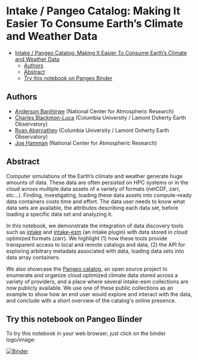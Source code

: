 # Intake / Pangeo Catalog: Making It Easier To Consume Earth’s Climate and Weather Data
- [Intake / Pangeo Catalog: Making It Easier To Consume Earth’s Climate and Weather Data](#intake--pangeo-catalog-making-it-easier-to-consume-earths-climate-and-weather-data)
  - [Authors](#authors)
  - [Abstract](#abstract)
  - [Try this notebook on Pangeo Binder](#try-this-notebook-on-pangeo-binder)

## Authors

- [Anderson Banihirwe](https://github.com/andersy005) (National Center for Atmospheric Research)
- [Charles Blackmon-Luca](https://github.com/charlesbluca) (Columbia University / Lamont Doherty Earth Observatory)
- [Ryan Abernathey](https://github.com/rabernat) (Columbia University / Lamont Doherty Earth Observatory)
- [Joe Hamman](https://github.com/jhamman) (National Center for Atmospheric Research)

## Abstract

Computer simulations of the Earth’s climate and weather generate huge amounts of data. These data are often persisted on HPC systems or in the cloud across multiple data assets of a variety of formats (netCDF, zarr, etc...). Finding, investigating, loading these data assets into compute-ready data containers costs time and effort. The data user needs to know what data sets are available, the attributes describing each data set, before loading a specific data set and analyzing it.

In this notebook, we demonstrate the integration of data discovery tools such as [intake](https://intake.readthedocs.io/en/latest/) and [intake-esm](https://intake-esm.readthedocs.io/en/latest/) (an intake plugin) with data stored in cloud optimized formats (zarr). We highlight (1) how these tools provide transparent access to local and remote catalogs and data, (2) the API for exploring arbitrary metadata associated with data, loading data sets into data array containers.

We also showcase the [Pangeo catalog](https://catalog.pangeo.io/), an open source project to enumerate and organize cloud optimized climate data stored across a variety of providers, and a place where several intake-esm collections are now publicly available. We use one of these public collections as an example to show how an end user would explore and interact with the data, and conclude with a short overview of the catalog's online presence.

## Try this notebook on Pangeo Binder

To try this notebook in your web browser, just click on the binder logo/image:

[![Binder](https://img.shields.io/static/v1.svg?logo=Jupyter&label=Pangeo+Binder&message=GCE+us-central1&color=blue&style=for-the-badge)](https://binder.pangeo.io/v2/gh/andersy005/intake-pangeo-catalog-EarthCube-2020/master)
